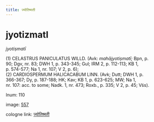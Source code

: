 ```yaml
---
title: ज्योतिष्मती
---
```


# jyotizmatI

<i>jyotiṣmatī</i>  <div n="P" />(1) <bot>CELASTRUS PANICULATUS WILLD.</bot> (Avk: <i>mahājyotiṣmatī;</i> Bpn, p. <div n="lb" />90; Dgv, nr. 83; DWH 1, p. 343-345; Gul; IRM 2, p. 112-113; KB 1, <div n="lb" />p. 574-577; Na 1, nr. 107; V 2, p. 6); <div n="P" />(2) <bot>CARDIOSPERMUM HALICACABUM LINN.</bot> (Avk; Dutt; DWH 1, p. <div n="lb" />366-367; Dy, p. 187-188; HK; Kav; KB 1, p. 623-625; MW; Na 1, <div n="lb" />nr. 107: acc. to some; Nadk. 1, nr. 473; Roxb., p. 335; V 2, p. 45; Vśs).

lnum: 110

image: [557](https://www.sanskrit-lexicon.uni-koeln.de/scans/csl-apidev/servepdf.php?dict=snp&page=557)

cologne link: [ज्योतिष्मती](https://sanskrit-lexicon.uni-koeln.de/scans/csl-apidev/getword.php?dict=snp&key=ज्योतिष्मती)

